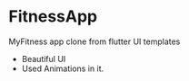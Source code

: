 # FitnessApp
MyFitness app clone from flutter UI templates
- Beautiful UI 
- Used Animations in it.
